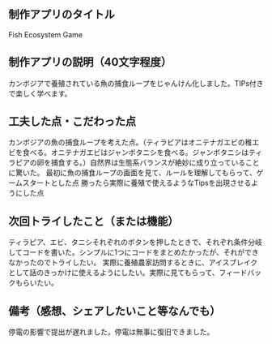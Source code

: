 ## 制作アプリのタイトル
Fish Ecosystem Game
## 制作アプリの説明（40文字程度）
カンボジアで養殖されている魚の捕食ループをじゃんけん化しました。TIPs付きで楽しく学べます。
## 工夫した点・こだわった点
カンボジアの魚の捕食ループを考えた点。（ティラピアはオニテナガエビの稚エビを食べる。オニテナガエビはジャンボタニシを食べる。ジャンボタニシはティラピアの卵を捕食する。）自然界は生態系バランスが絶妙に成り立っていることに驚いた。
最初に魚の捕食ループの画面を見て、ルールを理解してもらって、ゲームスタートとした点
勝ったら実際に養殖で使えるようなTipsを出現させるようにした点
## 次回トライしたこと（または機能）
ティラピア、エビ、タニシそれぞれのボタンを押したときで、それぞれ条件分岐してコードを書いた。シンプルに1つにコードをまとめたかったが、それができなかったのでトライしたい。
実際に養殖農家訪問するときに、アイスブレイクとして話のきっかけに使えるようにしたい。実際に見てもらって、フィードバックもらいたい。
## 備考（感想、シェアしたいこと等なんでも）
停電の影響で提出が遅れました。停電は無事に復旧できました。
 